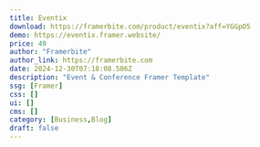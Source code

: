 ```yaml
---
title: Eventix
download: https://framerbite.com/product/eventix?aff=YGGpO5
demo: https://eventix.framer.website/
price: 49
author: "Framerbite"
author_link: https://framerbite.com
date: 2024-12-30T07:18:08.506Z
description: "Event & Conference Framer Template"
ssg: [Framer]
css: []
ui: []
cms: []
category: [Business,Blog]
draft: false
---
```

